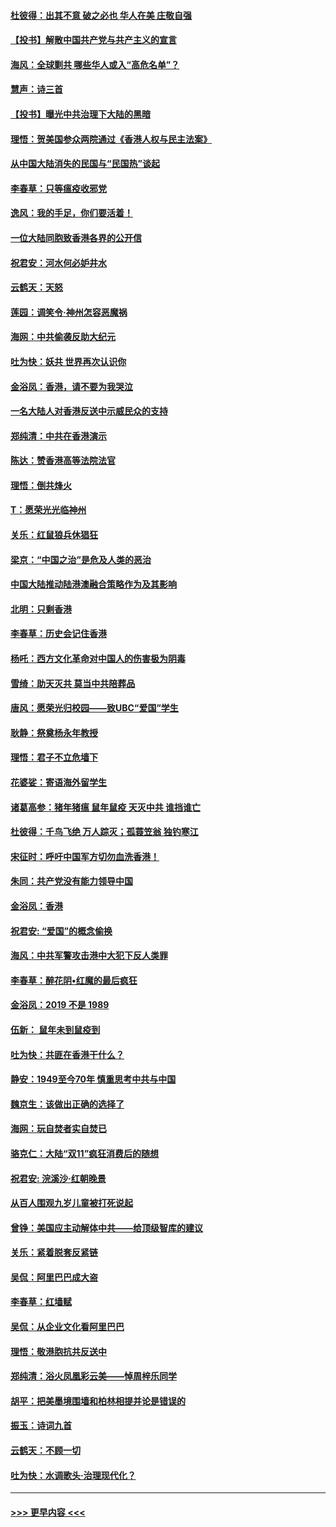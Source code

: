 #### [杜彼得：出其不意 破之必也 华人在美 庄敬自强](../pages/nsc993/n11679554.md?t=11260922) 
#### [【投书】解散中国共产党与共产主义的宣言](../pages/nsc993/n11679177.md?t=11260922) 
#### [海风：全球剿共 哪些华人或入“高危名单”？](../pages/nsc993/n11678617.md?t=11260922) 
#### [慧声：诗三首](../pages/nsc993/n11678848.md?t=11260922) 
#### [【投书】曝光中共治理下大陆的黑暗](../pages/nsc993/n11678674.md?t=11260922) 
#### [理悟：贺美国参众两院通过《香港人权与民主法案》](../pages/nsc993/n11678104.md?t=11260922) 
#### [从中国大陆消失的民国与“民国热”谈起](../pages/nsc993/n11678075.md?t=11260922) 
#### [李春草：只等瘟疫收邪党](../pages/nsc993/n11677308.md?t=11260922) 
#### [逸风：我的手足，你们要活着！](../pages/nsc993/n11676352.md?t=11260922) 
#### [一位大陆同胞致香港各界的公开信](../pages/nsc993/n11675761.md?t=11260922) 
#### [祝君安：河水何必妒井水](../pages/nsc993/n11675746.md?t=11260922) 
#### [云鹤天：天怒](../pages/nsc993/n11675718.md?t=11260922) 
#### [莲园：调笑令‧神州怎容恶魔祸](../pages/nsc993/n11675648.md?t=11260922) 
#### [海网：中共偷袭反助大纪元](../pages/nsc993/n11673515.md?t=11260922) 
#### [吐为快：妖共 世界再次认识你](../pages/nsc993/n11673506.md?t=11260922) 
#### [金浴凤：香港，请不要为我哭泣](../pages/nsc993/n11673248.md?t=11260922) 
#### [一名大陆人对香港反送中示威民众的支持](../pages/nsc993/n11672615.md?t=11260922) 
#### [郑纯清：中共在香港演示](../pages/nsc993/n11670539.md?t=11260922) 
#### [陈达：赞香港高等法院法官](../pages/nsc993/n11669542.md?t=11260922) 
#### [理悟：倒共烽火](../pages/nsc993/n11668844.md?t=11260922) 
#### [T：愿荣光光临神州](../pages/nsc993/n11668421.md?t=11260922) 
#### [关乐：红鼠狼兵休猖狂](../pages/nsc993/n11668378.md?t=11260922) 
#### [梁京：“中国之治”是危及人类的恶治](../pages/nsc993/n11668328.md?t=11260922) 
#### [中国大陆推动陆港澳融合策略作为及其影响](../pages/nsc993/n11668157.md?t=11260922) 
#### [北明：只剩香港](../pages/nsc993/n11668002.md?t=11260922) 
#### [李春草：历史会记住香港](../pages/nsc993/n11667927.md?t=11260922) 
#### [杨吒：西方文化革命对中国人的伤害极为阴毒](../pages/nsc993/n11664521.md?t=11260922) 
#### [雪绮：助天灭共 莫当中共陪葬品](../pages/nsc993/n11662650.md?t=11260922) 
#### [唐风：愿荣光归校园——致UBC“爱国”学生](../pages/nsc993/n11662194.md?t=11260922) 
#### [耿静：祭奠杨永年教授](../pages/nsc993/n11662514.md?t=11260922) 
#### [理悟：君子不立危墙下](../pages/nsc993/n11662172.md?t=11260922) 
#### [花婆娑：寄语海外留学生](../pages/nsc993/n11662121.md?t=11260922) 
#### [诸葛高参：猪年猪瘟 鼠年鼠疫 天灭中共 谁挡谁亡](../pages/nsc993/n11661980.md?t=11260922) 
#### [杜彼得：千鸟飞绝 万人踪灭；孤蓑笠翁 独钓寒江](../pages/nsc993/n11661170.md?t=11260922) 
#### [宋征时：呼吁中国军方切勿血洗香港！](../pages/nsc993/n11415318.md?t=11260922) 
#### [朱同：共产党没有能力领导中国](../pages/nsc993/n11660421.md?t=11260922) 
#### [金浴凤：香港](../pages/nsc993/n11660419.md?t=11260922) 
#### [祝君安: “爱国”的概念偷换](../pages/nsc993/n11659706.md?t=11260922) 
#### [海风：中共军警攻击港中大犯下反人类罪](../pages/nsc993/n11659632.md?t=11260922) 
#### [李春草：醉花阴•红魔的最后疯狂](../pages/nsc993/n11659287.md?t=11260922) 
#### [金浴凤：2019 不是 1989](../pages/nsc993/n11657663.md?t=11260922) 
#### [伍新： 鼠年未到鼠疫到](../pages/nsc993/n11655098.md?t=11260922) 
#### [吐为快：共匪在香港干什么？](../pages/nsc993/n11654891.md?t=11260922) 
#### [静安：1949至今70年 慎重思考中共与中国](../pages/nsc993/n11651244.md?t=11260922) 
#### [魏京生：该做出正确的选择了](../pages/nsc993/n11653084.md?t=11260922) 
#### [海网：玩自焚者实自焚已](../pages/nsc993/n11652423.md?t=11260922) 
#### [骆克仁：大陆“双11”疯狂消费后的随想](../pages/nsc993/n11652305.md?t=11260922) 
#### [祝君安: 浣溪沙·红朝晚景](../pages/nsc993/n11652258.md?t=11260922) 
#### [从百人围观九岁儿童被打死说起](../pages/nsc993/n11651030.md?t=11260922) 
#### [曾铮：美国应主动解体中共——给顶级智库的建议](../pages/nsc993/n11649888.md?t=11260922) 
#### [关乐：紧着脱套反紧链](../pages/nsc993/n11649069.md?t=11260922) 
#### [吴侃：阿里巴巴成大盗](../pages/nsc993/n11645523.md?t=11260922) 
#### [李春草：红墙赋](../pages/nsc993/n11646389.md?t=11260922) 
#### [吴侃：从企业文化看阿里巴巴](../pages/nsc993/n11645476.md?t=11260922) 
#### [理悟：敬港胞抗共反送中](../pages/nsc993/n11645466.md?t=11260922) 
#### [郑纯清：浴火凤凰彩云美——悼周梓乐同学](../pages/nsc993/n11645155.md?t=11260922) 
#### [胡平：把美墨境围墙和柏林相提并论是错误的](../pages/nsc993/n11645134.md?t=11260922) 
#### [振玉：诗词九首](../pages/nsc993/n11644081.md?t=11260922) 
#### [云鹤天：不顾一切](../pages/nsc993/n11643508.md?t=11260922) 
#### [吐为快：水调歌头·治理现代化？](../pages/nsc993/n11643485.md?t=11260922) 

----
#### [ >>> 更早内容 <<< ](../indexes/nsc993-earlier.md)
